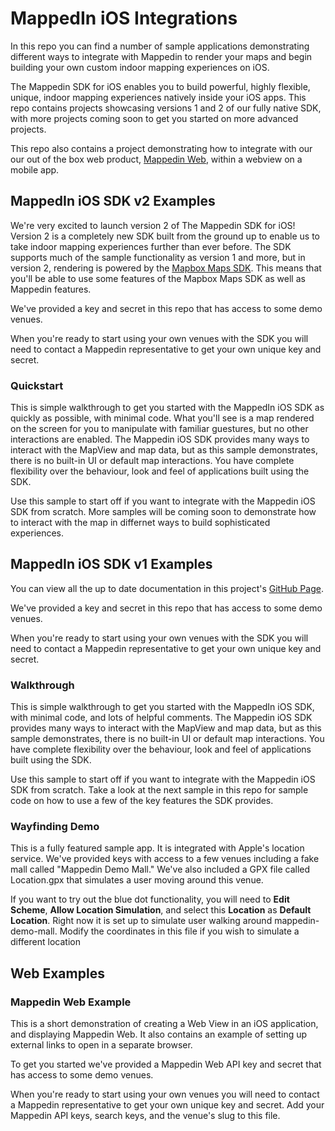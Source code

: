 # MappedIn iOS Integrations

In this repo you can find a number of sample applications demonstrating different ways to integrate with Mappedin to render your maps and begin building your own custom indoor mapping experiences on iOS. 

The Mappedin SDK for iOS enables you to build powerful, highly flexible, unique, indoor mapping experiences natively inside your iOS apps. This repo contains projects showcasing versions 1 and 2 of our fully native SDK, with more projects coming soon to get you started on more advanced projects. 

This repo also contains a project demonstrating how to integrate with our our out of the box web product, [Mappedin Web](https://www.mappedin.com/wayfinding/web-app/), within a webview on a mobile app. 

## MappedIn iOS SDK v2 Examples

We're very excited to launch version 2 of The Mappedin SDK for iOS! Version 2 is a completely new SDK built from the ground up to enable us to take indoor mapping experiences further than ever before. The SDK supports much of the sample functionality as version 1 and more, but in version 2, rendering is powered by the [Mapbox Maps SDK](https://docs.mapbox.com/ios/maps/examples/). This means that you'll be able to use some features of the Mapbox Maps SDK as well as Mappedin features.

We've provided a key and secret in this repo that has access to some demo venues.

When you're ready to start using your own venues with the SDK you will need to contact a Mappedin representative to get your own unique key and secret.

### Quickstart

This is simple walkthrough to get you started with the MappedIn iOS SDK as quickly as possible, with minimal code. What you'll see is a map rendered on the screen for you to manipulate with familiar guestures, but no other interactions are enabled. The Mappedin iOS SDK provides many ways to interact with the MapView and map data, but as this sample demonstrates, there is no built-in UI or default map interactions. You have complete flexibility over the behaviour, look and feel of applications built using the SDK.

Use this sample to start off if you want to integrate with the Mappedin iOS SDK from scratch. More samples will be coming soon to demonstrate how to interact with the map in differnet ways to build sophisticated experiences. 

## MappedIn iOS SDK v1 Examples

You can view all the up to date documentation in this project's [GitHub Page](http://mappedin.github.io/ios/).

We've provided a key and secret in this repo that has access to some demo venues.

When you're ready to start using your own venues with the SDK you will need to contact a Mappedin representative to get your own unique key and secret.

### Walkthrough

This is simple walkthrough to get you started with the MappedIn iOS SDK, with minimal code, and lots of helpful comments. The Mappedin iOS SDK provides many ways to interact with the MapView and map data, but as this sample demonstrates, there is no built-in UI or default map interactions. You have complete flexibility over the behaviour, look and feel of applications built using the SDK.

Use this sample to start off if you want to integrate with the Mappedin iOS SDK from scratch. Take a look at the next sample in this repo for sample code on how to use a few of the key features the SDK provides.

### Wayfinding Demo

This is a fully featured sample app. It is integrated with Apple's location service. We've provided keys with access to a few venues including a fake mall called "Mappedin Demo Mall." We've also included a GPX file called Location.gpx that simulates a user moving around this venue.

If you want to try out the blue dot functionality, you will need to **Edit Scheme**, **Allow Location Simulation**, and select this **Location** as **Default Location**. Right now it is set up to simulate user walking around mappedin-demo-mall. Modify the coordinates in this file if you wish to simulate a different location

## Web Examples

### Mappedin Web Example

This is a short demonstration of creating a Web View in an iOS application, and displaying Mappedin Web. It also contains an example of setting up external links to open in a separate browser.

To get you started we've provided a Mappedin Web API key and secret that has access to some demo venues.

When you're ready to start using your own venues you will need to contact a Mappedin representative to get your own unique key and secret. Add your Mappedin API keys, search keys, and the venue's slug to this file.
